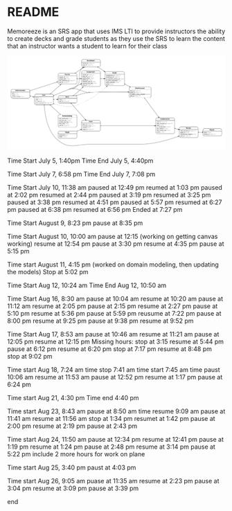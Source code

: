 # README

Memoreeze is an SRS app that uses IMS LTI to provide instructors the ability to create decks and grade students as they use the SRS to learn the content that an instructor wants a student to learn for their class

![Domain Model](erd.png?raw=true "Domain Model")

Time Start July 5, 1:40pm
Time End July 5, 4:40pm 

Time Start July 7, 6:58 pm
Time End July 7, 7:08 pm

Time Start July 10, 11:38 am
paused at 12:49 pm
reumed at 1:03 pm
paused at 2:02 pm
resumed at 2:44 pm
paused at 3:19 pm
resumed at 3:25 pm
paused at 3:38 pm
resumed at 4:51 pm
paused at 5:57 pm
resumed at 6:27 pm
paused at 6:38 pm
resumed at 6:56 pm
Ended at 7:27 pm

Time Start August 9, 8:23 pm
pause at 8:35 pm

Time Start August 10, 10:00 am
pause at 12:15 (working on getting canvas working)
resume at 12:54 pm
pause at 3:30 pm
resume at 4:35 pm
pause at 5:15 pm

Time start August 11, 4:15 pm
(worked on domain modeling, then updating the models)
Stop at 5:02 pm

Time Start Aug 12, 10:24 am
Time End Aug 12, 10:50 am

Time Start Aug 16, 8:30 am
pause at 10:04 am
resume at 10:20 am
pause at 11:12 am
resume at 2:05 pm
pause at 2:15 pm
resume at 2:27 pm
pause at 5:10 pm
resume at 5:36 pm
pause at 5:59 pm
reusume at 7:22 pm
pause at 8:00 pm
resume at 9:25 pm
pause at 9:38 pm
resume at 9:52 pm

Time Start Aug 17, 8:53 am
pause at 10:46 am
resume at 11:21 am
pause at 12:05 pm
resume at 12:15 pm
Missing hours: stop at 3:15
resume at 5:44 pm
pause at 6:12 pm
resume at 6:20 pm
stop at 7:17 pm 
resume at 8:48 pm
stop at 9:02 pm

Time start Aug 18, 7:24 am
time stop 7:41 am
time start 7:45 am
time paust 10:06 am
resume at 11:53 am
pause at 12:52 pm
resume at 1:17 pm
pause at 6:24 pm

Time start Aug 21, 4:30 pm
Time end 4:40 pm

Time start Aug 23, 8:43 am
pause at 8:50 am
time resume 9:09 am
pause at 11:41 am
resume at 11:56 am
stop at 1:34 pm
resumet at 1:42 pm
pause at 2:00 pm
resume at 2:19 pm
pause at 2:43 pm

Time start Aug 24, 11:50 am
pause at 12:34 pm
resume at 12:41 pm
pause at 1:19 pm
resume at 1:24 pm
pause at 2:48 pm
resume at 3:14 pm
pause at 5:22 pm
include 2 more hours for work on plane

Time start Aug 25, 3:40 pm
paust at 4:03 pm

Time start Aug 26, 9:05 am
puase at 11:35 am
resume at 2:23 pm
pause at 3:04 pm
resume at 3:09 pm
pause at 3:39 pm

end